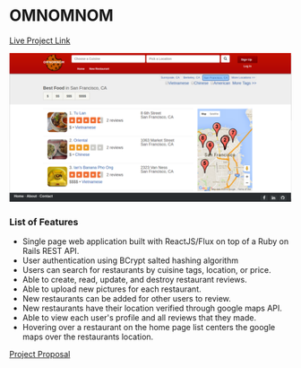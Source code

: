 # OMNOMNOM

[Live Project Link](https://infinite-bastion-7843.herokuapp.com)

![](https://github.com/austinkao91/capstone-project/raw/master/readme_photos/home.png)

### List of Features
* Single page web application built with ReactJS/Flux on top of a Ruby on Rails REST API.
* User authentication using BCrypt salted hashing algorithm
* Users can search for restaurants by cuisine tags, location, or price.
* Able to create, read, update, and destroy restaurant reviews.
* Able to upload new pictures for each restaurant.
* New restaurants can be added for other users to review.
* New restaurants have their location verified through google maps API.
* Able to view each user's profile and all reviews that they made.
* Hovering over a restaurant on the home page list centers the google maps over the restaurants location.

[Project Proposal](https://github.com/austinkao91/capstone-project/r/w/master/old_readme/README.md)
